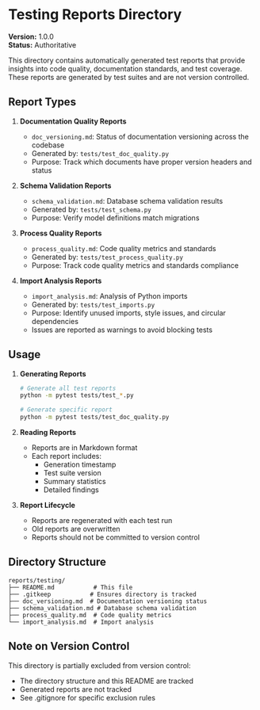 # Testing Reports Directory

**Version:** 1.0.0  
**Status:** Authoritative

This directory contains automatically generated test reports that provide insights into code quality, documentation standards, and test coverage. These reports are generated by test suites and are not version controlled.

## Report Types

1. **Documentation Quality Reports**
   - `doc_versioning.md`: Status of documentation versioning across the codebase
   - Generated by: `tests/test_doc_quality.py`
   - Purpose: Track which documents have proper version headers and status

2. **Schema Validation Reports**
   - `schema_validation.md`: Database schema validation results
   - Generated by: `tests/test_schema.py`
   - Purpose: Verify model definitions match migrations

3. **Process Quality Reports**
   - `process_quality.md`: Code quality metrics and standards
   - Generated by: `tests/test_process_quality.py`
   - Purpose: Track code quality metrics and standards compliance

4. **Import Analysis Reports**
   - `import_analysis.md`: Analysis of Python imports
   - Generated by: `tests/test_imports.py`
   - Purpose: Identify unused imports, style issues, and circular dependencies
   - Issues are reported as warnings to avoid blocking tests

## Usage

1. **Generating Reports**
   ```bash
   # Generate all test reports
   python -m pytest tests/test_*.py
   
   # Generate specific report
   python -m pytest tests/test_doc_quality.py
   ```

2. **Reading Reports**
   - Reports are in Markdown format
   - Each report includes:
     - Generation timestamp
     - Test suite version
     - Summary statistics
     - Detailed findings

3. **Report Lifecycle**
   - Reports are regenerated with each test run
   - Old reports are overwritten
   - Reports should not be committed to version control

## Directory Structure

```
reports/testing/
├── README.md           # This file
├── .gitkeep           # Ensures directory is tracked
├── doc_versioning.md  # Documentation versioning status
├── schema_validation.md # Database schema validation
├── process_quality.md  # Code quality metrics
└── import_analysis.md  # Import analysis
```

## Note on Version Control

This directory is partially excluded from version control:
- The directory structure and this README are tracked
- Generated reports are not tracked
- See .gitignore for specific exclusion rules
